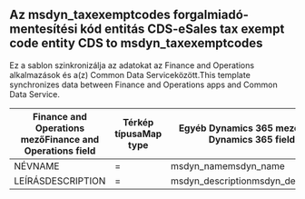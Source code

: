 ## <a name="sales-tax-exempt-code-entity-cds-to-msdyn_taxexemptcodes"></a><span data-ttu-id="94fa1-101">Az msdyn_taxexemptcodes forgalmiadó-mentesítési kód entitás CDS-e</span><span class="sxs-lookup"><span data-stu-id="94fa1-101">Sales tax exempt code entity CDS to msdyn_taxexemptcodes</span></span>

<span data-ttu-id="94fa1-102">Ez a sablon szinkronizálja az adatokat az Finance and Operations alkalmazások és a(z) Common Data Serviceközött.</span><span class="sxs-lookup"><span data-stu-id="94fa1-102">This template synchronizes data between Finance and Operations apps and Common Data Service.</span></span>

<span data-ttu-id="94fa1-103">Finance and Operations mező</span><span class="sxs-lookup"><span data-stu-id="94fa1-103">Finance and Operations field</span></span> | <span data-ttu-id="94fa1-104">Térkép típusa</span><span class="sxs-lookup"><span data-stu-id="94fa1-104">Map type</span></span> | <span data-ttu-id="94fa1-105">Egyéb Dynamics 365 mező</span><span class="sxs-lookup"><span data-stu-id="94fa1-105">Other Dynamics 365 field</span></span> | <span data-ttu-id="94fa1-106">Alapértelmezett érték</span><span class="sxs-lookup"><span data-stu-id="94fa1-106">Default value</span></span>
---|---|---|---
<span data-ttu-id="94fa1-107">NÉV</span><span class="sxs-lookup"><span data-stu-id="94fa1-107">NAME</span></span> | = | <span data-ttu-id="94fa1-108">msdyn_name</span><span class="sxs-lookup"><span data-stu-id="94fa1-108">msdyn_name</span></span> | 
<span data-ttu-id="94fa1-109">LEÍRÁS</span><span class="sxs-lookup"><span data-stu-id="94fa1-109">DESCRIPTION</span></span> | = | <span data-ttu-id="94fa1-110">msdyn_description</span><span class="sxs-lookup"><span data-stu-id="94fa1-110">msdyn_description</span></span> | 

